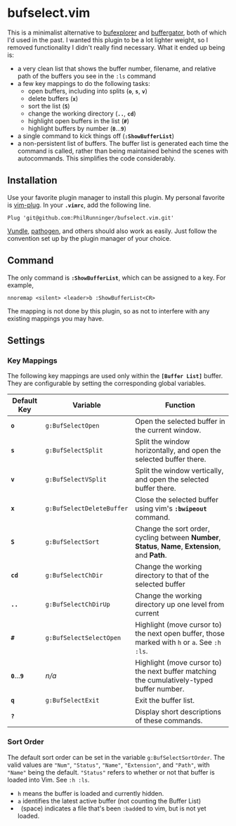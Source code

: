 # bufselect.vim

This is a minimalist alternative to [bufexplorer](https://github.com/jlanzarotta/bufexplorer) and [buffergator](https://github.com/jeetsukumaran/vim-buffergator), both of which I'd used in the past. I wanted this plugin to be a lot lighter weight, so I removed functionality I didn't really find necessary. What it ended up being is:

* a very clean list that shows the buffer number, filename, and relative path of the buffers you see in the `:ls` command
* a few key mappings to do the following tasks:
    * open buffers, including into splits (**`o`**, **`s`**, **`v`**)
    * delete buffers (**`x`**)
    * sort the list (**`S`**)
    * change the working directory (**`..`**, **`cd`**)
    * highlight open buffers in the list (**`#`**)
    * highlight buffers by number (**`0`**...**`9`**)
* a single command to kick things off (**`:ShowBufferList`**)
* a non-persistent list of buffers. The buffer list is generated each time the command is called, rather than being maintained behind the scenes with autocommands. This simplifies the code considerably.

## Installation

Use your favorite plugin manager to install this plugin. My personal favorite is [vim-plug](https://github.com/junegunn/vim-plug). In your **`.vimrc`**, add the following line.

```vim
Plug 'git@github.com:PhilRunninger/bufselect.vim.git'
```

[Vundle](https://github.com/VundleVim/Vundle.vim), [pathogen](https://github.com/tpope/vim-pathogen), and others should also work as easily. Just follow the convention set up by the plugin manager of your choice.

## Command

The only command is **`:ShowBufferList`**, which can be assigned to a key. For example,
```vim
nnoremap <silent> <leader>b :ShowBufferList<CR>
```
The mapping is not done by this plugin, so as not to interfere with any existing mappings you may have.

## Settings
### Key Mappings

The following key mappings are used only within the **`[Buffer List]`** buffer. They are configurable by setting the corresponding global variables.

Default Key | Variable                  | Function
---|---|---
**`o`**     | `g:BufSelectOpen`         | Open the selected buffer in the current window.
**`s`**     | `g:BufSelectSplit`        | Split the window horizontally, and open the selected buffer there.
**`v`**     | `g:BufSelectVSplit`       | Split the window vertically, and open the selected buffer there.
**`x`**     | `g:BufSelectDeleteBuffer` | Close the selected buffer using vim's **`:bwipeout`** command.
**`S`**     | `g:BufSelectSort`         | Change the sort order, cycling between **Number**, **Status**, **Name**, **Extension**, and **Path**.
**`cd`**    | `g:BufSelectChDir`        | Change the working directory to that of the selected buffer
**`..`**    | `g:BufSelectChDirUp`      | Change the working directory up one level from current
**`#`**     | `g:BufSelectSelectOpen`   | Highlight (move cursor to) the next open buffer, those marked with `h` or `a`. See `:h :ls`.
**`0`**...**`9`** | *n/a*               | Highlight (move cursor to) the next buffer matching the cumulatively-typed buffer number.
**`q`**     | `g:BufSelectExit`         | Exit the buffer list.
**`?`**     |                           | Display short descriptions of these commands.

### Sort Order
The default sort order can be set in the variable `g:BufSelectSortOrder`. The valid values are `"Num"`, `"Status"`, `"Name"`, `"Extension"`, and `"Path"`, with `"Name"` being the default. `"Status"` refers to whether or not that buffer is loaded into Vim. See `:h :ls`.

* `h` means the buffer is loaded and currently hidden.
* `a` identifies the latest active buffer (not counting the Buffer List)
* ` `(space) indicates a file that's been `:badd`ed to vim, but is not yet loaded.
